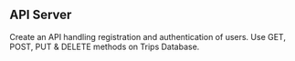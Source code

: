 ## API Server

Create an API handling registration and authentication of users.
Use GET, POST, PUT & DELETE methods on Trips Database.